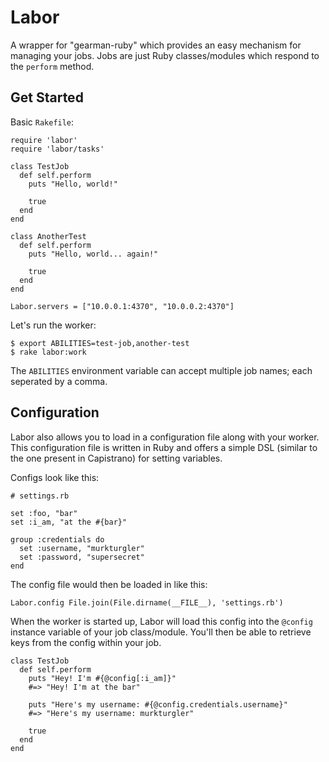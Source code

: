 # Labor

A wrapper for "gearman-ruby" which provides an easy mechanism for managing your jobs. Jobs are just Ruby classes/modules which respond to the `perform` method.

## Get Started

Basic `Rakefile`:
  
    require 'labor'
    require 'labor/tasks'

    class TestJob
      def self.perform
        puts "Hello, world!"

        true
      end
    end

    class AnotherTest
      def self.perform
        puts "Hello, world... again!"

        true
      end
    end

    Labor.servers = ["10.0.0.1:4370", "10.0.0.2:4370"]

Let's run the worker:

    $ export ABILITIES=test-job,another-test
    $ rake labor:work

The `ABILITIES` environment variable can accept multiple job names; each seperated by a comma.

## Configuration

Labor also allows you to load in a configuration file along with your worker. This configuration file is written in Ruby and offers a simple DSL (similar to the one present in Capistrano) for setting variables.

Configs look like this:
   
    # settings.rb

    set :foo, "bar"
    set :i_am, "at the #{bar}"

    group :credentials do
      set :username, "murkturgler"
      set :password, "supersecret"
    end


The config file would then be loaded in like this:

    Labor.config File.join(File.dirname(__FILE__), 'settings.rb')

When the worker is started up, Labor will load this config into the `@config` instance variable of your job class/module. You'll then be able to retrieve keys from the config within your job.

    class TestJob
      def self.perform
        puts "Hey! I'm #{@config[:i_am]}"
        #=> "Hey! I'm at the bar"

        puts "Here's my username: #{@config.credentials.username}"
        #=> "Here's my username: murkturgler"

        true
      end
    end
